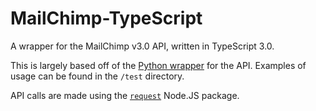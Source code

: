 # MailChimp-TypeScript

A wrapper for the MailChimp v3.0 API, written in TypeScript 3.0.

This is largely based off of the [Python wrapper](https://github.com/charlesthk/python-mailchimp) for the API. Examples of usage can be found in the `/test` directory.

API calls are made using the [`request`](https://github.com/request/request) Node.JS package.
